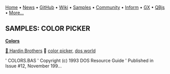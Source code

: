[Home](https://qb64.com) • [News](../news.md) • [GitHub](https://github.com/QB64Official/qb64) • [Wiki](https://github.com/QB64Official/qb64/wiki) • [Samples](../samples.md) • [Community](../community.md) • [Inform](../inform.md) • [GX](../gx.md) • [QBjs](../qbjs.md) • [More...](../more.md)

## SAMPLES: COLOR PICKER

**[Colors](colors/index.md)**

[🐝 Hardin Brothers](hardin-brothers.md) 🔗 [color picker](color-picker.md), [dos world](dos-world.md)

'   COLORS.BAS '   Copyright (c) 1993 DOS Resource Guide '   Published in Issue #12, November 199...
